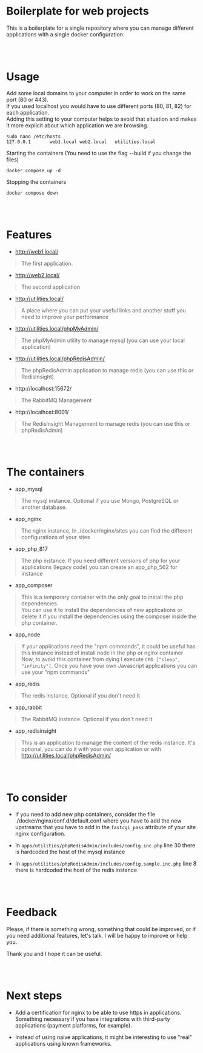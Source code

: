 
# Boilerplate for web projects

This is a boilerplate for a single repository where you can manage different applications with a single docker configuration.

##
<br/>

# Usage

Add some local domains to your computer in order to work on the same port (80 or 443).<br/>
If you used localhost you would have to use different ports (80, 81, 82) for each application.<br/>
Adding this setting to your computer helps to avoid that situation and makes it more explicit about which application we are browsing.
```
sudo nano /etc/hosts
127.0.0.1       web1.local web2.local   utilities.local
```

Starting the containers (You need to use the flag --build if you change the files)
```
docker compose up -d
```

Stopping the containers
```
docker compose down
```

##
<br/>

# Features

* http://web1.local/
> The first application. 

* http://web2.local/
> The second application

* http://utilities.local/
> A place where you can put your useful links and another stuff you need to improve your performance

* http://utilities.local/phpMyAdmin/
> The phpMyAdmin utility to manage mysql (you can use your local application)

* http://utilities.local/phpRedisAdmin/
> The phpRedisAdmin application to manage redis (you can use this or RedisInsight)

* http://localhost:15672/
> The RabbitMQ Management

* http://localhost:8001/
> The RedisInsight Management to manage redis (you can use this or phpRedisAdmin)

##
<br/>

# The containers

* app_mysql
> The mysql instance. Optional if you use Mongo, PostgreSQL or another database.

* app_nginx
> The nginx instance. In ./docker/nginx/sites you can find the different configurations of your sites

* app_php_817
> The php instance. If you need different versions of php for your applications (legacy code) you can create an app_php_562 for instance

* app_composer
> This is a temporary container with the only goal to install the php dependencies.<br/>
> You can use it to install the dependencies of new applications or delete it if you install the dependencies using the composer inside the php container.

* app_node
> If your applications need the "npm commands", it could be useful has this instance instead of install node in the php or nginx container<br/>
> Now, to avoid this container from dying I execute `CMD ["sleep", "infinity"]`. Once you have your own Javascript applications you can use your "npm commands"

* app_redis
> The redis instance. Optional if you don't need it

* app_rabbit
> The RabbitMQ instance. Optional if you don't need it

* app_redisinsight
> This is an application to manage the content of the redis instance. It's optional, you can do it with your own application or with http://utilities.local/phpRedisAdmin/ 

##
<br/>

# To consider

* If you need to add new php containers, consider the file ./docker/nginx/conf.d/default.conf where you have to add the new upstreams that you have to add in the `fastcgi_pass` attribute of your site nginx configuration.

* In `apps/utilities/phpRedisAdmin/includes/config.inc.php` line 30 there is hardcoded the host of the mysql instance

* In `apps/utilities/phpRedisAdmin/includes/config.sample.inc.php` line 8 there is hardcoded the host of the redis instance

##
<br/>

# Feedback

Please, if there is something wrong, something that could be improved, or if you need additional features, let's talk. I will be happy to improve or help you.

Thank you and I hope it can be useful.

##
<br/>

# Next steps

* Add a certification for nginx to be able to use https in applications. Something necessary if you have integrations with third-party applications (payment platforms, for example).

* Instead of using naive applications, it might be interesting to use "real" applications using known frameworks.
